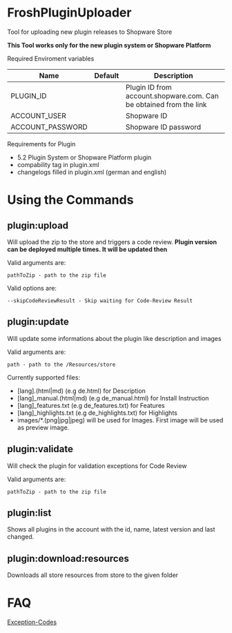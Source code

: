 # FroshPluginUploader

Tool for uploading new plugin releases to Shopware Store

**This Tool works only for the new plugin system or Shopware Platform**

Required Enviroment variables

| Name             	| Default 	| Description                                                         	|
|------------------	|---------	|---------------------------------------------------------------------	|
| PLUGIN_ID        	|         	| Plugin ID from account.shopware.com. Can be obtained from the link 	|
| ACCOUNT_USER     	|         	| Shopware ID                                                         	|
| ACCOUNT_PASSWORD 	|         	| Shopware ID password                                                	|

Requirements for Plugin

* 5.2 Plugin System or Shopware Platform plugin
* compability tag in plugin.xml
* changelogs filled in plugin.xml (german and english)

# Using the Commands

## plugin:upload

Will upload the zip to the store and triggers a code review.
**Plugin version can be deployed multiple times. It will be updated then**

Valid arguments are:

```
pathToZip - path to the zip file
```

Valid options are:

```
--skipCodeReviewResult - Skip waiting for Code-Review Result
```


## plugin:update

Will update some informations about the plugin like description and images

Valid arguments are:

```
path - path to the /Resources/store
```

Currently supported files:

* [lang].(html|md) (e.g de.html) for Description
* [lang]_manual.(html|md) (e.g de_manual.html) for Install Instruction
* [lang]_features.txt (e.g de_features.txt) for Features
* [lang]_highlights.txt (e.g de_highlights.txt) for Highlights
* images/*.(png|jpg|jpeg) will be used for Images. First image will be used as preview image.

## plugin:validate

Will check the plugin for validation exceptions for Code Review

Valid arguments are:

```
pathToZip - path to the zip file
```

## plugin:list

Shows all plugins in the account with the id, name, latest version and last changed.

## plugin:download:resources

Downloads all store resources from store to the given folder

# FAQ

[Exception-Codes](https://github.com/FriendsOfShopware/FroshPluginUploader/wiki/PluginsException-Codes)
